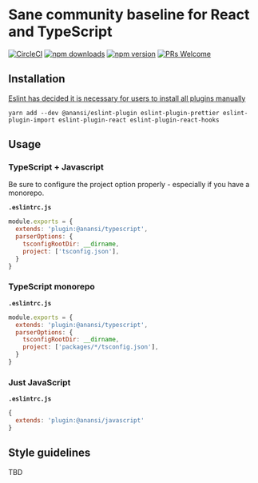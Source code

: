 # Sane community baseline for React and TypeScript
[![CircleCI](https://circleci.com/gh/ntucker/anansi.svg?style=shield)](https://circleci.com/gh/ntucker/anansi)
[![npm downloads](https://img.shields.io/npm/dm/@anansi/eslint-plugin.svg?style=flat-square)](https://www.npmjs.com/package/@anansi/eslint-plugin)
[![npm version](https://img.shields.io/npm/v/@anansi/eslint-plugin.svg?style=flat-square)](https://www.npmjs.com/package/@anansi/eslint-plugin)
[![PRs Welcome](https://img.shields.io/badge/PRs-welcome-brightgreen.svg?style=flat-square)](http://makeapullrequest.com)

## Installation

[Eslint has decided it is necessary for users to install all plugins manually](https://github.com/eslint/rfcs/pull/5)

`yarn add --dev @anansi/eslint-plugin eslint-plugin-prettier eslint-plugin-import eslint-plugin-react eslint-plugin-react-hooks`

## Usage

### TypeScript + Javascript

Be sure to configure the project option properly - especially if you have a monorepo.

**`.eslintrc.js`**

```js
module.exports = {
  extends: 'plugin:@anansi/typescript',
  parserOptions: {
    tsconfigRootDir: __dirname,
    project: ['tsconfig.json'],
  }
}
```

### TypeScript monorepo

**`.eslintrc.js`**

```js
module.exports = {
  extends: 'plugin:@anansi/typescript',
  parserOptions: {
    tsconfigRootDir: __dirname,
    project: ['packages/*/tsconfig.json'],
  }
}
```

### Just JavaScript

**`.eslintrc.js`**

```js
{
  extends: 'plugin:@anansi/javascript'
}
```

## Style guidelines

TBD
